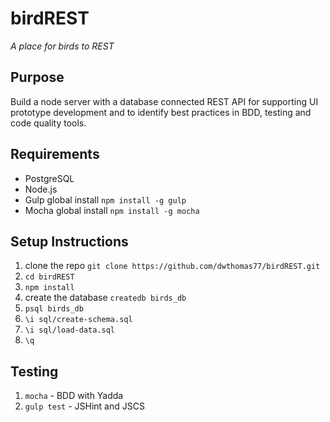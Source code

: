 # birdREST

*A place for birds to REST*

## Purpose
Build a node server with a database connected REST API for supporting UI prototype development and to identify best practices in BDD, testing and code quality tools.

## Requirements

* PostgreSQL
* Node.js
* Gulp global install `npm install -g gulp`
* Mocha global install `npm install -g mocha`

## Setup Instructions

1. clone the repo `git clone https://github.com/dwthomas77/birdREST.git`
2. `cd birdREST`
3. `npm install`
4. create the database `createdb birds_db`
5. `psql birds_db`
6. `\i sql/create-schema.sql`
7. `\i sql/load-data.sql`
8. `\q`

## Testing

1. `mocha` - BDD with Yadda
2. `gulp test` - JSHint and JSCS